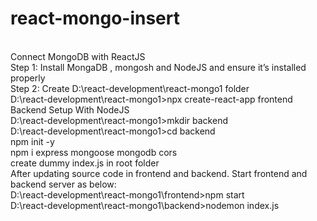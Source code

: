 # react-mongo-insert
<html>
<br>
Connect MongoDB with ReactJS
<br>
Step 1: Install MongaDB , mongosh and NodeJS and ensure it’s installed properly
<br>
Step 2: Create D:\react-development\react-mongo1 folder
<br>
D:\react-development\react-mongo1>npx create-react-app frontend
<br>
Backend Setup With NodeJS
<br>
D:\react-development\react-mongo1>mkdir backend
<br>
D:\react-development\react-mongo1>cd backend
<br>
npm init -y 
<br>
npm i express mongoose mongodb cors
<br>
create dummy index.js in root folder
<br>
After updating source code in frontend and backend. Start frontend and backend server as below:
<br>
D:\react-development\react-mongo1\frontend>npm start
<br>
D:\react-development\react-mongo1\backend>nodemon index.js 
<html>
